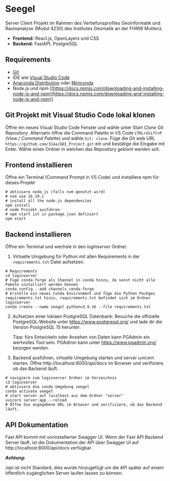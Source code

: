 # Seegel

Server Client Projekt im Rahmen des Vertiefunsprofiles Geoinformatik und Raumanalyse (Modul 4230) des Institutes Geomatik an der FHNW Muttenz. 

- **Frontend:** React.js, OpenLayers und CSS
- **Backend:** FastAPI, PostgreSQL

## Requirements
- [Git](https://git-scm.com/)
- IDE wie [Visual Studio Code](https://code.visualstudio.com/) 
- [Anaconda Distribution](https://www.anaconda.com/products/distribution) oder [Miniconda](https://docs.conda.io/en/latest/miniconda.html)
- Node.js und npm ([https://docs.npmjs.com/downloading-and-installing-node-js-and-npm](https://docs.npmjs.com/downloading-and-installing-node-js-and-npm))
  
## Git Projekt mit Visual Studio Code lokal klonen
Öffne ein neues Visual Studio Code Fenster und wähle unter Start *Clone Git Repository*. Alternativ öffne die Command Palette in VS Code `CTRL+Shift+P` (*View / Command Palette*) und wähle `Git: clone`. 
Füge die Git web URL `https://github.com/314a/GDI_Project.git` ein und bestätige die Eingabe mit Enter. Wähle einen Ordner in welchen das Repository *geklont* werden soll.

## Frontend installieren
Öffne ein Terminal (Command Prompt in VS Code) und installiere npm für dieses Projekt

``` shell
# aktiviere node.js (falls nvm genutzt wird) 
# nvm use 16.19.1 
# install all the node.js dependencies
npm install
# node Projekt ausführen
# npm start ist in package.json definiert
npm start
```

## Backend installieren
Öffne ein Terminal und wechsle in den *loginserver* Ordner.
1. Virtuelle Umgebung für Python mit allen Requirements in der `requirements.txt` Datei aufsetzen.

```shell
# Requirements
cd loginserver
# Füge conda-forge als Channel in conda hinzu, da sonst nicht alle Pakete installiert werden können
conda config --add channels conda-forge
# Erstelle ein neues Conda Environment und füge die Python Packges requirements.txt hinzu, requirements.txt befindet sich im Ordner loginserver
conda create --name seegel python=3.9.16 --file requirements.txt
```
2. Aufsetzen einer loklaen PostgreSQL Datenbank:
   Besuche die offizielle PostgreSQL-Website unter https://www.postgresql.org/ und lade dir die Version PostgreSQL 15 herunter.

   Tipp: fürs Entwickeln oder Ansehen von Daten kann PGAdmin ein wertvolles Tool sein. PGAdmin kann unter https://www.pgadmin.org/ bezogen werden.

3. Backend ausführen, virtuelle Umgebung starten und server *uvicorn* starten. Öffne http://localhost:8000/api/docs im Browser und verifiziere, ob das Backend läuft.
``` shell
# navigiere zum loginserver Ordner im Verzeichnis
cd loginserver
# aktiviere die conda Umgebung seegel
conda activate seegel
# start server auf localhost aus dem Ordner "server"
uvicorn server:app --reload
# Öffne die angegebene URL im Browser und verifiziere, ob das Backend läuft.
```

## API Dokumentation
Fast API kommt mit vorinstallierter Swagger UI. Wenn der Fast API Backend Server läuft, ist die Dokumentation der API über Swagger UI auf http://localhost:8000/api/docs verfügbar.

***Achtung:***

*/api* ist nicht Standard, dies wurde hinzugefügt um die API später auf einem öffentlich zugänglichen Server laufen lassen zu können.